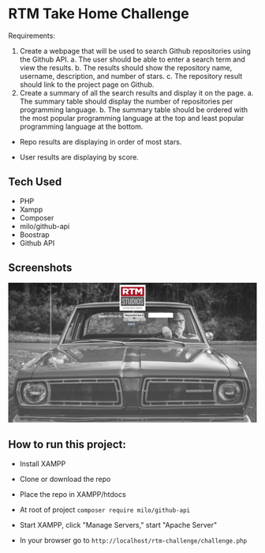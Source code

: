 # RTM Take Home Challenge
Requirements:
1. Create a webpage that will be used to search Github repositories using the Github API.
a. The user should be able to enter a search term and view the results.
b. The results should show the repository name, username, description, and
number of stars.
c. The repository result should link to the project page on Github.
2. Create a summary of all the search results and display it on the page.
a. The summary table should display the number of repositories per programming
language.
b. The summary table should be ordered with the most popular programming
language at the top and least popular programming language at the bottom.

* Repo results are displaying in order of most stars.

* User results are displaying by score.

## Tech Used
* PHP
* Xampp
* Composer
* milo/github-api
* Boostrap
* Github API

## Screenshots
![App Screenshot](https://github.com/shanedwilson/rtm-challenge/blob/readMeFix/screen-shots/Screen%20Shot.png?raw=true)


## How to run this project:

* Install XAMPP 

* Clone or download the repo

* Place the repo in XAMPP/htdocs

* At root of project ```composer require milo/github-api```

* Start XAMPP, click "Manage Servers," start "Apache Server"

* In your browser go to ```http://localhost/rtm-challenge/challenge.php```